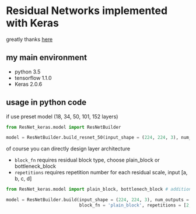 # Residual Networks implemented with Keras

greatly thanks [here](http://www.iandprogram.net/entry/2016/06/06/180806)

## my main environment
- python 3.5
- tensorflow 1.1.0
- Keras 2.0.6

## usage in python code

if use preset model (18, 34, 50, 101, 152 layers)

```python
from ResNet_keras.model import ResNetBuilder

model = ResNetBuilder.build_resnet_50(input_shape = (224, 224, 3), num_output = 100)
```

of course you can directly design layer architecture
- ```block_fn``` requires residual block type, choose plain_block or bottleneck_block
- ```repetitions``` requires repetition number for each residual scale, input [a, b, c, d]

```python
from ResNet_keras.model import plain_block, bottlenech_block # additional import

model = ResNetBuilder.build(input_shape = (224, 224, 3), num_outputs = 100,
                            block_fn = 'plain_block', repetitions = [2, 2, 3, 3])
```
